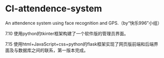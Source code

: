 # CI-attendence-system
An attendence system using face recognition and GPS.（by“快乐996”小组）

7.10 使用python的tkinter框架构建了一个软件版的管理员界面。

7.15 使用html+JavaScript+css+python的flask框架实现了网页版前端和后端界面及与数据库之间的联系，第一版本完成。
